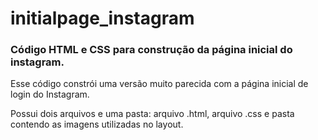# initialpage_instagram
### Código HTML e CSS para construção da página inicial do instagram.

Esse código constrói uma versão muito parecida com a página inicial de login do Instagram.

Possui dois arquivos e uma pasta: arquivo .html, arquivo .css e pasta contendo as imagens utilizadas no layout.

